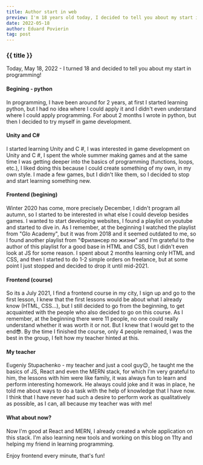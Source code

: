 ```yaml
---
title: Author start in web
preview: I'm 18 years old today, I decided to tell you about my start in programming!
date: 2022-05-18
author: Eduard Povierin
tag: post
---
```


### {{ title }}

Today, May 18, 2022 - I turned 18 and decided to tell you about my start in programming!

#### Begining - python

In programming, I have been around for 2 years, at first I started learning python, but I had no idea where I could apply it and I didn't even understand where I could apply programming. For about 2 months I wrote in python, but then I decided to try myself in game development.

#### Unity and C#

I started learning Unity and C #, I was interested in game development on Unity and C #, I spent the whole summer making games and at the same time I was getting deeper into the basics of programming (functions, loops, etc.), I liked doing this because I could create something of my own, in my own style. I made a few games, but I didn't like them, so I decided to stop and start learning something new.

#### Frontend (begining)

Winter 2020 has come, more precisely December, I didn't program all autumn, so I started to be interested in what else I could develop besides games.
I wanted to start developing websites, I found a playlist on youtube and started to dive in. As I remember, at the beginning I watched the playlist from "Glo Academy", but it was from 2018 and it seemed outdated to me, so I found another playlist from "Фрилансер по жизни" and I'm grateful to the author of this playlist for a good base in HTML and CSS, but I didn't even look at JS for some reason.
I spent about 2 months learning only HTML and CSS, and then I started to do 1-2 simple orders on freelance, but at some point I just stopped and decided to drop it until mid-2021.

#### Frontend (course)

So its a July 2021, I find a frontend course in my city, I sign up and go to the first lesson, I knew that the first lessons would be about what I already know (HTML, CSS...), but I still decided to go from the beginning, to get acquainted with the people who also decided to go on this course.
As I remember, at the beginning there were 11 people, no one could really understand whether it was worth it or not. But I knew that I would get to the end😎.
By the time I finished the course, only 4 people remained, I was the best in the group, I felt how my teacher hinted at this.

#### My teacher

Eugeniy Stupachenko - my teacher and just a cool guy😉, he taught me the basics of JS, React and even the MERN stack, for which I'm very grateful to him, the lessons with him were like family, it was always fun to learn and perform interesting homework. He always could joke and it was in place, he told me about ways to do a task with the help of knowledge that I have now.
I think that I have never had such a desire to perform work as qualitatively as possible, as I can, all because my teacher was with me!

#### What about now?

Now I'm good at React and MERN, I already created a whole application on this stack. I'm also learning new tools and working on this blog on 11ty and helping my friend in learning programming.

Enjoy frontend every minute, that's fun!
